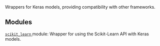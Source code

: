 Wrappers for Keras models, providing compatibility with other frameworks.



## Modules
[ `scikit_learn` ](https://tensorflow.google.cn/api_docs/python/tf/compat/v1/keras/wrappers/scikit_learn) module: Wrapper for using the Scikit-Learn API with Keras models.

